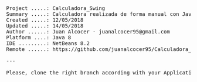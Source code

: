 <pre>

Project .....: Calculadora_Swing
Summary .....: Calculadora realizada de forma manual con Java Swing
Created .....: 12/05/2018
Updated .....: 14/05/2018
Author ......: Juan Alcocer - juanalcocer95@gmail.com
Platform ....: Java 8
IDE .........: NetBeans 8.2
Remote ......: https://github.com/juanalcocer95/Calculadora_Swing

---

Please, clone the right branch according with your Application type. 

</pre>